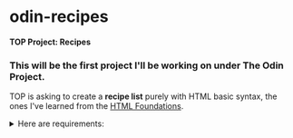 # odin-recipes
**TOP Project: Recipes**

### This will be the first project I'll be working on under The Odin Project. ###

TOP is asking to create a **recipe list** purely with HTML basic syntax, the ones I've learned from the [HTML Foundations](https://www.theodinproject.com/paths/foundations/courses/foundations#html-foundations).


<details>
<summary>Here are requirements:</summary>

- [ ] Step one
- [ ] Step two
- [ ] Step three
- [ ] Step four
</details>




